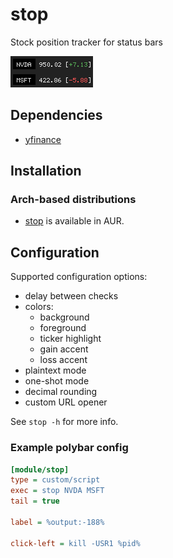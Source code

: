 # stop

Stock position tracker for status bars

![stop](images/stop.png)

## Dependencies

- [yfinance](https://github.com/ranaroussi/yfinance)

## Installation

### Arch-based distributions

- [stop](https://aur.archlinux.org/packages/stop) is available in AUR.

## Configuration

Supported configuration options:

- delay between checks
- colors:
    - background
    - foreground
    - ticker highlight
    - gain accent
    - loss accent
- plaintext mode
- one-shot mode
- decimal rounding
- custom URL opener

See `stop -h` for more info.

### Example polybar config

```ini
[module/stop]
type = custom/script
exec = stop NVDA MSFT
tail = true

label = %output:-188%

click-left = kill -USR1 %pid%
```
